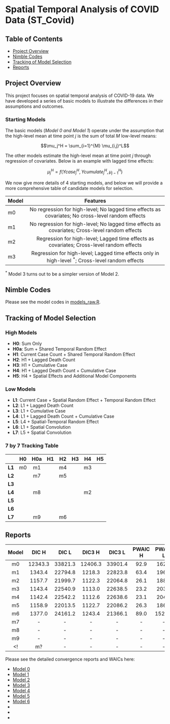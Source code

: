 # Spatial Temporal Analysis of COVID Data (ST_Covid)

## Table of Contents
- [Project Overview](#project-overview)
- [Nimble Codes](#nimble-codes)
- [Tracking of Model Selection](#tracking-of-model-selection)
- [Reports](#reports)

## Project Overview

This project focuses on spatial temporal analysis of COVID-19 data. We have developed a series of basic models to illustrate the differences in their assumptions and outcomes.  

### Starting Models 
The basic models (*Model 0 and Model 1*) operate under the assumption that the high-level mean at time point $j$ is the sum of total $M$ low-level means: 

$$\mu_j^H = \sum_{i=1}^{M} \mu_{i,j}^L$$

The other models estimate the high-level mean at time point $j$ through regression of covariates. Below is an example with lagged time effects: 

$$\mu_j^H = f(Ycase_{j}^H, Ycumulate_{j}^H, \mu_{j-1}^H)$$

We now give more details of 4 starting models, and below we will provide a more comprehensive table of candidate models for selection.

| Model | Features |
|-------|:--------:|
| m0 | No regression for high-level; No lagged time effects as covariates; No cross-level random effects |
| m1 | No regression for high-level; No lagged time effects as covariates; Cross-level random effects |
| m2 | Regression for high-level; Lagged time effects as covariates; Cross-level random effects | 
| m3 | Regression for high-level; Lagged time effects only in high-level ${}^*$; Cross-level random effects | 

${}^*$ Model 3 turns out to be a simpler version of Model 2.

## Nimble Codes

Please see the model codes in [models_raw.R](https://github.com/Sijianf/ST_Covid/blob/main/codes/models_raw.R).  

## Tracking of Model Selection

### High Models
- **H0**: Sum Only
- **H0a**: Sum + Shared Temporal Random Effect
- **H1**: Current Case Count + Shared Temporal Random Effect
- **H2**: H1 + Lagged Death Count
- **H3**: H1 + Cumulative Case
- **H4**: H1 + Lagged Death Count + Cumulative Case
- **H5**: H4 + Spatial Effects and Additional Model Components

### Low Models
- **L1**: Current Case + Spatial Random Effect + Temporal Random Effect
- **L2**: L1 + Lagged Death Count
- **L3**: L1 + Cumulative Case
- **L4**: L1 + Lagged Death Count + Cumulative Case
- **L5**: L4 + Spatial-Temporal Random Effect
- **L6**: L1 + Spatial Convolution
- **L7**: L5 + Spatial Convolution

### 7 by 7 Tracking Table

|         |  **H0**  |  **H0a** |  **H1**  |  **H2**  |  **H3**  |  **H4**  |  **H5**  |
|:-------:|:--------:|:--------:|:--------:|:--------:|:--------:|:--------:|:--------:|
| **L1**  |    m0    |    m1    |          |    m4    |          |    m3    |          |
| **L2**  |          |    m7    |          |    m5    |          |          |          |
| **L3**  |          |          |          |          |          |          |          |
| **L4**  |          |    m8    |          |          |          |    m2    |          |
| **L5**  |          |          |          |          |          |          |          |
| **L6**  |          |          |          |          |          |          |          |
| **L7**  |          |    m9    |          |    m6    |          |          |          |

## Reports


| Model |  DIC H  |   DIC L  |  DIC3 H  |  DIC3 L  |  PWAIC H |  PWAIC L |  WAIC H  |  WAIC L  |
|:-----:|:-------:|:--------:|:--------:|:--------:|:--------:|:--------:|:--------:|:--------:|
|  m0   | 12343.3 |  33821.3 | 12406.3  | 33901.4  |  92.9    |  162.9   | 12411.1  | 33906.4  |
|  m1   | 1343.4  |  22794.8 | 1218.3   | 22823.8  |  63.4    |  196.0   | 1258.2   | 22835.7  |
|  m2   | 1157.7  |  21999.7 | 1122.3   | 22064.8  |  26.1    |  188.0   | 1135.5   | 22077.4  |
|  m3   | 1143.4  |  22540.9 | 1113.0   | 22638.5  |  23.2    |  203.9   | 1124.2   | 22650.4  |
|  m4   | 1142.4  |  22542.2 | 1112.6   | 22638.6  |  23.1    |  204.4   | 1124.1   | 22652.1  |
|  m5   | 1158.9  |  22013.5 | 1122.7   | 22086.2  |  26.3    |  186.5   | 1136.0   | 22098.6  |
|  m6   | 1377.0  |  24161.2 | 1243.4   | 21366.1  |  89.0    |  1525.3  | 1310.7   | 22091.6  |
|  m7   |    -    |     -    |    -     |     -    |     -    |     -    |     -    |     -    |
|  m8   |    -    |     -    |    -     |     -    |     -    |     -    |     -    |     -    |
|  m9   |    -    |     -    |    -     |     -    |     -    |     -    |     -    |     -    |
<!|  m?   |    -    |     -    |    -     |     -    |     -    |     -    |     -    |     -    |>

Please see the detailed convergence reports and WAICs here: 

- [Model 0](https://sijianf.github.io/ST_Covid/pages/Report_Aug_m0.html)
- [Model 1](https://sijianf.github.io/ST_Covid/pages/Report_Aug_m1.html)
- [Model 2](https://sijianf.github.io/ST_Covid/pages/Report_Aug_m2.html)
- [Model 3](https://sijianf.github.io/ST_Covid/pages/Report_Aug_m3.html)
- [Model 4](https://sijianf.github.io/ST_Covid/pages/Report_Aug_m4.html)
- [Model 5](https://sijianf.github.io/ST_Covid/pages/Report_Aug_m5.html)
- [Model 6](https://sijianf.github.io/ST_Covid/pages/Report_Aug_m6.html)
- [Model 7]: running
- [Model 8]: running
- [Model 9]: running







